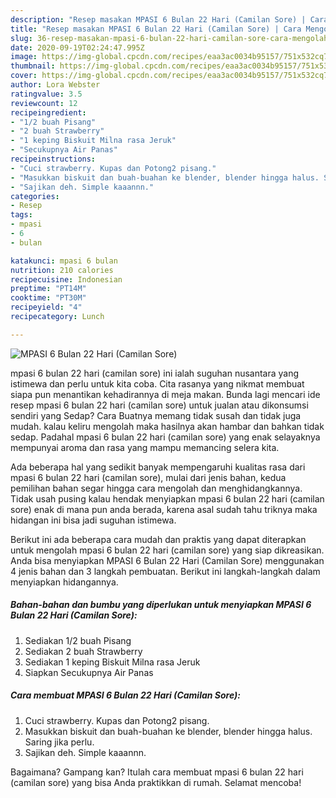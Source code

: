 ```yaml
---
description: "Resep masakan MPASI 6 Bulan 22 Hari (Camilan Sore) | Cara Mengolah MPASI 6 Bulan 22 Hari (Camilan Sore) Yang Enak Banget"
title: "Resep masakan MPASI 6 Bulan 22 Hari (Camilan Sore) | Cara Mengolah MPASI 6 Bulan 22 Hari (Camilan Sore) Yang Enak Banget"
slug: 36-resep-masakan-mpasi-6-bulan-22-hari-camilan-sore-cara-mengolah-mpasi-6-bulan-22-hari-camilan-sore-yang-enak-banget
date: 2020-09-19T02:24:47.995Z
image: https://img-global.cpcdn.com/recipes/eaa3ac0034b95157/751x532cq70/mpasi-6-bulan-22-hari-camilan-sore-foto-resep-utama.jpg
thumbnail: https://img-global.cpcdn.com/recipes/eaa3ac0034b95157/751x532cq70/mpasi-6-bulan-22-hari-camilan-sore-foto-resep-utama.jpg
cover: https://img-global.cpcdn.com/recipes/eaa3ac0034b95157/751x532cq70/mpasi-6-bulan-22-hari-camilan-sore-foto-resep-utama.jpg
author: Lora Webster
ratingvalue: 3.5
reviewcount: 12
recipeingredient:
- "1/2 buah Pisang"
- "2 buah Strawberry"
- "1 keping Biskuit Milna rasa Jeruk"
- "Secukupnya Air Panas"
recipeinstructions:
- "Cuci strawberry. Kupas dan Potong2 pisang."
- "Masukkan biskuit dan buah-buahan ke blender, blender hingga halus. Saring jika perlu."
- "Sajikan deh. Simple kaaannn."
categories:
- Resep
tags:
- mpasi
- 6
- bulan

katakunci: mpasi 6 bulan 
nutrition: 210 calories
recipecuisine: Indonesian
preptime: "PT14M"
cooktime: "PT30M"
recipeyield: "4"
recipecategory: Lunch

---
```



![MPASI 6 Bulan 22 Hari (Camilan Sore)](https://img-global.cpcdn.com/recipes/eaa3ac0034b95157/751x532cq70/mpasi-6-bulan-22-hari-camilan-sore-foto-resep-utama.jpg)


mpasi 6 bulan 22 hari (camilan sore) ini ialah suguhan nusantara yang istimewa dan perlu untuk kita coba. Cita rasanya yang nikmat membuat siapa pun menantikan kehadirannya di meja makan.
Bunda lagi mencari ide resep mpasi 6 bulan 22 hari (camilan sore) untuk jualan atau dikonsumsi sendiri yang Sedap? Cara Buatnya memang tidak susah dan tidak juga mudah. kalau keliru mengolah maka hasilnya akan hambar dan bahkan tidak sedap. Padahal mpasi 6 bulan 22 hari (camilan sore) yang enak selayaknya mempunyai aroma dan rasa yang mampu memancing selera kita.



Ada beberapa hal yang sedikit banyak mempengaruhi kualitas rasa dari mpasi 6 bulan 22 hari (camilan sore), mulai dari jenis bahan, kedua pemilihan bahan segar hingga cara mengolah dan menghidangkannya. Tidak usah pusing kalau hendak menyiapkan mpasi 6 bulan 22 hari (camilan sore) enak di mana pun anda berada, karena asal sudah tahu triknya maka hidangan ini bisa jadi suguhan istimewa.


Berikut ini ada beberapa cara mudah dan praktis yang dapat diterapkan untuk mengolah mpasi 6 bulan 22 hari (camilan sore) yang siap dikreasikan. Anda bisa menyiapkan MPASI 6 Bulan 22 Hari (Camilan Sore) menggunakan 4 jenis bahan dan 3 langkah pembuatan. Berikut ini langkah-langkah dalam menyiapkan hidangannya.

<!--inarticleads1-->

##### Bahan-bahan dan bumbu yang diperlukan untuk menyiapkan MPASI 6 Bulan 22 Hari (Camilan Sore):

1. Sediakan 1/2 buah Pisang
1. Sediakan 2 buah Strawberry
1. Sediakan 1 keping Biskuit Milna rasa Jeruk
1. Siapkan Secukupnya Air Panas




<!--inarticleads2-->

##### Cara membuat MPASI 6 Bulan 22 Hari (Camilan Sore):

1. Cuci strawberry. Kupas dan Potong2 pisang.
1. Masukkan biskuit dan buah-buahan ke blender, blender hingga halus. Saring jika perlu.
1. Sajikan deh. Simple kaaannn.




Bagaimana? Gampang kan? Itulah cara membuat mpasi 6 bulan 22 hari (camilan sore) yang bisa Anda praktikkan di rumah. Selamat mencoba!
